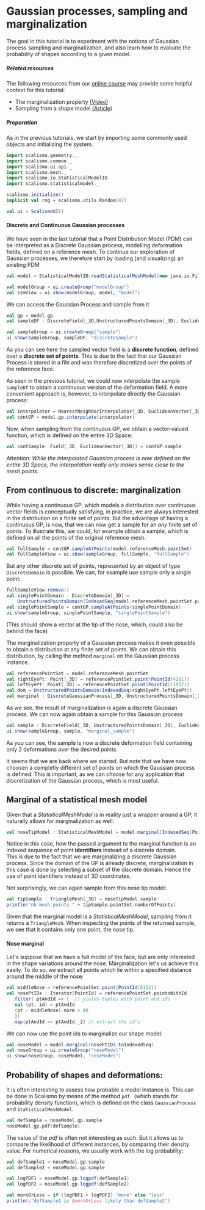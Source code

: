 # Gaussian processes, sampling and marginalization


The goal in this tutorial is to experiment with the notions of Gaussian process sampling and marginalization,
and also learn how to evaluate the probability of shapes according to a given model.


##### Related resources

The following resources from our [online course](https://www.futurelearn.com/courses/statistical-shape-modelling) may provide
some helpful context for this tutorial:

- The marginalization property [(Video)](https://www.futurelearn.com/courses/statistical-shape-modelling/3/steps/250339)
- Sampling from a shape model [(Article)](https://www.futurelearn.com/courses/statistical-shape-modelling/3/steps/250340)


##### Preparation

As in the previous tutorials, we start by importing some commonly used objects and initializing the system.

```scala
import scalismo.geometry._
import scalismo.common._
import scalismo.ui.api._
import scalismo.mesh._
import scalismo.io.StatisticalModelIO
import scalismo.statisticalmodel._

scalismo.initialize()
implicit val rng = scalismo.utils.Random(42)

val ui = ScalismoUI()
```


#### Discrete and Continuous Gaussian processes

We have seen in the last tutorial that a Point Distribution Model (PDM) can be interpreted as a Discrete Gaussian process, modelling deformation fields,
defined on a reference mesh. To continue our exploration of Gaussian processes, we therefore start by loading (and visualizing) an existing PDM


```scala
val model = StatisticalModelIO.readStatisticalMeshModel(new java.io.File("datasets/bfm.h5")).get

val modelGroup = ui.createGroup("modelGroup")
val ssmView = ui.show(modelGroup, model, "model")
```

We can access the Gaussian Process and sample from it

```scala
val gp = model.gp
val sampleDF : DiscreteField[_3D,UnstructuredPointsDomain[_3D], EuclideanVector[_3D]] = model.gp.sample

val sampleGroup = ui.createGroup("sample")  
ui.show(sampleGroup, sampleDF, "discreteSample")
```

As you can see here the sampled vector field is a **discrete function**, defined over a **discrete set of points**.
This is due to the fact that our Gaussian Process is stored in a file and was therefore discretized over the points of the reference face.

As seen in the previous tutorial, we could now interpolate the sample ```sampleDf``` to obtain a continuous version of the deformation field.
A more convenient approach is, however, to interpolate directly the Gaussian process:

```scala
val interpolator = NearestNeighborInterpolator[_3D, EuclideanVector[_3D]]()
val contGP = model.gp.interpolate(interpolator)
```

Now, when sampling from the continuous GP, we obtain a vector-valued function, which is defined on the entire 3D Space:

```scala
val contSample: Field[_3D, EuclideanVector[_3D]] = contGP.sample
```

*Attention: While the interpolated Gaussian process is now defined on the entire 3D Space, the interpolation really only makes sense close to the mesh points*.


## From continuous to discrete: marginalization

While having a continuous GP, which models a distribution over continuous vector fields is conceptually satisfying, in practice, we are always interested in
the distribution on a finite set of points. But the advantage of having a continuous GP, is now, that we can now get a sample for an *any* finite set of points.
To illustrate this, we could, for example obtain a sample, which is defined on all the points of the original reference mesh.

```scala
val fullSample = contGP.sampleAtPoints(model.referenceMesh.pointSet)
val fullSampleView = ui.show(sampleGroup, fullSample, "fullSample")
```

But any other discrete set of points, represented by an object of type ```DiscreteDomain``` is possible. We can, for example
use sample only a single point:

```scala
fullSampleView.remove()
val singlePointDomain : DiscreteDomain[_3D] = 
    UnstructuredPointsDomain(IndexedSeq(model.referenceMesh.pointSet.point(PointId(8156))))
val singlePointSample = contGP.sampleAtPoints(singlePointDomain) 
ui.show(sampleGroup, singlePointSample, "singlePointSample")
```

(This should show a vector at the tip of the nose, which, could also be behind the face)

The marginalization property of a Gaussian process makes it even possible to obtain a distribution at any finite set of points. We can
obtain this distribution, by calling the method ```marginal``` on the Gaussian process instance.

```scala
val referencePointSet = model.referenceMesh.pointSet
val rightEyePt: Point[_3D] = referencePointSet.point(PointId(4281))
val leftEyePt: Point[_3D] = referencePointSet.point(PointId(11937))
val dom = UnstructuredPointsDomain(IndexedSeq(rightEyePt,leftEyePt))
val marginal : DiscreteGaussianProcess[_3D, UnstructuredPointsDomain[_3D], EuclideanVector[_3D]] = contGP.marginal(dom)
```

As we see, the result of marginalization is again a discrete Gaussian process.
We can now again obtain a sample for this Gaussian process

```scala
val sample : DiscreteField[_3D, UnstructuredPointsDomain[_3D], EuclideanVector[_3D]] = marginal.sample 
ui.show(sampleGroup, sample, "marginal_sample") 
```

As you can see, the sample is now a discrete deformation field containing only 2 deformations over the desired points.


It seems that we are back where we started. But note that we have now choosen a completly different set of points
on which the Gaussian process is defined. This is important, as we can choose for any application that discretization of the Gaussian process, which is most useful.


## Marginal of a statistical mesh model

Given that a *StatisticalMeshModel* is in reality just a wrapper around a GP, it naturally allows for marginalization as well:

```scala
val noseTipModel : StatisticalMeshModel = model.marginal(IndexedSeq(PointId(8156)))
```

Notice in this case, how the passed argument to the marginal function is an indexed sequence of point **identifiers** instead of a discrete domain.  
This is due to the fact that we are marginalizing a discrete Gaussian process.
Since the domain of the GP is already discrete, marginalization in this case is done by selecting a subset of the discrete domain. Hence the use of point identifiers instead of 3D coordinates.


Not surprisingly, we can again sample from this nose tip model:

```scala
val tipSample : TriangleMesh[_3D] = noseTipModel.sample
println("nb mesh points " + tipSample.pointSet.numberOfPoints)
```

Given that the marginal model is a *StatisticalMeshModel*, sampling from it returns a ```TriangleMesh```. When inspecting the points of the returned sample, we see that it contains only one point, the nose tip.

#### Nose marginal

Let's suppose that we have a full model of the face, but are only interested in the shape variations around the nose.
Marginalization let's us achieve this easily.
To do so, we extract all points which lie within a specified distance around the middle of the nose:

```scala
val middleNose = referencePointSet.point(PointId(8152))
val nosePtIDs : Iterator[PointId] = referencePointSet.pointsWithId
  .filter( ptAndId => {  // yields tuples with point and ids
   val (pt, id) = ptAndId
   (pt - middleNose).norm > 40
   })   
  .map(ptAndId => ptAndId._2) // extract the id's   
```

We can now use the point ids to marginalize our shape model:

```scala
val noseModel = model.marginal(nosePtIDs.toIndexedSeq)
val noseGroup = ui.createGroup("noseModel")
ui.show(noseGroup, noseModel, "noseModel")
```

## Probability of shapes and deformations:

It is often interesting to assess how probable a model instance is. This can be done in Scalismo by means of the method ```pdf ``` (which stands for probability density function),
which is defined on the class ```GaussianProcess``` and ```StatisticalMeshModel```.


```scala
val defSample = noseModel.gp.sample
noseModel.gp.pdf(defSample)
```

The value of the *pdf* is often not interesting as such. But it allows us to compare the likelihood of different instances, by comparing their density value.
For numerical reasons, we usually work with the log probability:

```scala
val defSample1 = noseModel.gp.sample
val defSample2 = noseModel.gp.sample

val logPDF1 = noseModel.gp.logpdf(defSample1)
val logPDF2 = noseModel.gp.logpdf(defSample2)

val moreOrLess = if (logPDF1 > logPDF2) "more" else "less"
println(s"defSample1 is $moreOrLess likely than defSample2")
```

